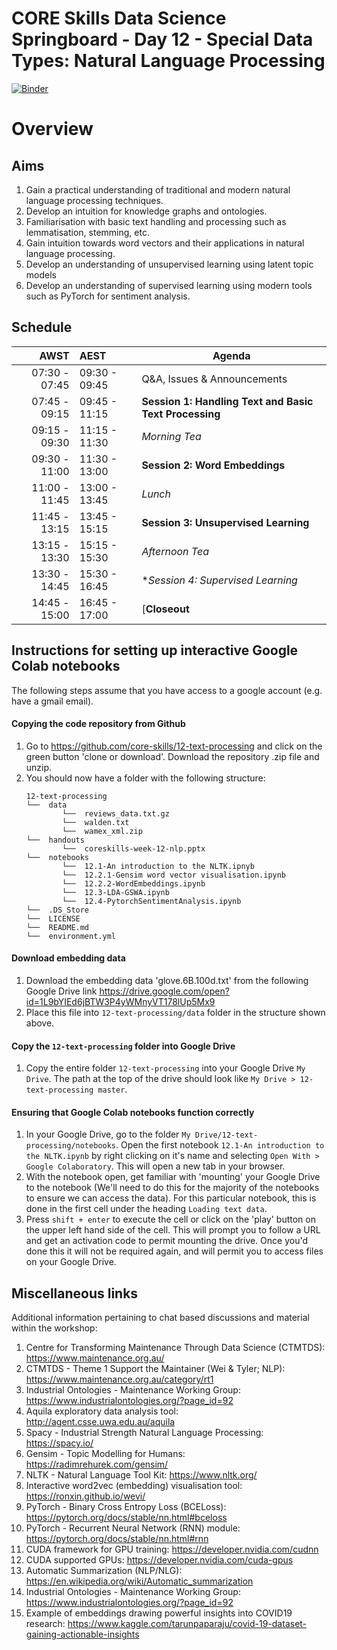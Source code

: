 # CORE Skills Data Science Springboard - Day 12 - Special Data Types: Natural Language Processing

[![Binder](https://mybinder.org/badge.svg)](https://mybinder.org/v2/gh/core-skills/12-text-processing.git/master)

# Overview

## Aims
1. Gain a practical understanding of traditional and modern natural language processing techniques.
2. Develop an intuition for knowledge graphs and ontologies.
3. Familiarisation with basic text handling and processing such as lemmatisation, stemming, etc.
4. Gain intuition towards word vectors and their applications in natural language processing.
5. Develop an understanding of unsupervised learning using latent topic models
6. Develop an understanding of supervised learning using modern tools such as PyTorch for sentiment analysis.

## Schedule

|          AWST | AEST          | Agenda                                                 |
| -------------:|:------------- | ------------------------------------------------------ |
| 07:30 - 07:45 | 09:30 - 09:45 | Q&A, Issues & Announcements                            |
| 07:45 - 09:15 | 09:45 - 11:15 | **Session 1: Handling Text and Basic Text Processing** |
| 09:15 - 09:30 | 11:15 - 11:30 | *Morning Tea*                                          |
| 09:30 - 11:00 | 11:30 - 13:00 | **Session 2: Word Embeddings**                         |
| 11:00 - 11:45 | 13:00 - 13:45 | *Lunch*                                                |
| 11:45 - 13:15 | 13:45 - 15:15 | **Session 3: Unsupervised Learning**                   |
| 13:15 - 13:30 | 15:15 - 15:30 | *Afternoon Tea*                                        |
| 13:30 - 14:45 | 15:30 - 16:45 | **Session 4: Supervised Learning*                      |
| 14:45 - 15:00 | 16:45 - 17:00 | [**Closeout**                                          |


## Instructions for setting up interactive Google Colab notebooks

The following steps assume that you have access to a google account (e.g. have a gmail email).

#### Copying the code repository from Github
1. Go to https://github.com/core-skills/12-text-processing and click on the green button 'clone or download'. Download the repository .zip file and unzip.
2. You should now have a folder with the following structure:
    ```
    12-text-processing
    └──  data
            └──  reviews_data.txt.gz
            └──  walden.txt
            └──  wamex_xml.zip
    └──  handouts
            └──  coreskills-week-12-nlp.pptx
    └──  notebooks
            └──  12.1-An introduction to the NLTK.ipnyb
            └──  12.2.1-Gensim word vector visualisation.ipynb
            └──  12.2.2-WordEmbeddings.ipynb
            └──  12.3-LDA-GSWA.ipynb
            └──  12.4-PytorchSentimentAnalysis.ipynb
    └──  .DS_Store
    └──  LICENSE
    └──  README.md
    └──  environment.yml
    ```

#### Download embedding data
1. Download the embedding data 'glove.6B.100d.txt' from the following Google Drive link https://drive.google.com/open?id=1L9bYIEd6jBTW3P4yWMnyVT178lUp5Mx9
2. Place this file into `12-text-processing/data` folder in the structure shown above.

#### Copy the `12-text-processing` folder into Google Drive
1. Copy the entire folder `12-text-processing` into your Google Drive `My Drive`. The path at the top of the drive should look like `My Drive > 12-text-processing master`.

#### Ensuring that Google Colab notebooks function correctly
1. In your Google Drive, go to the folder `My Drive/12-text-processing/notebooks`. Open the first notebook `12.1-An introduction to the NLTK.ipynb` by right clicking on it's name and selecting `Open With > Google Colaboratory`. This will open a new tab in your browser.
2. With the notebook open, get familiar with 'mounting' your Google Drive to the notebook (We'll need to do this for the majority of the notebooks to ensure we can access the data). For this particular notebook, this is done in the first cell under the heading `Loading text data`.
3. Press `shift + enter` to execute the cell or click on the 'play' button on the upper left hand side of the cell. This will prompt you to follow a URL and get an activation code to permit mounting the drive. Once you'd done this it will not be required again, and will permit you to access files on your Google Drive.


## Miscellaneous links
Additional information pertaining to chat based discussions and material within the workshop:
1. Centre for Transforming Maintenance Through Data Science (CTMTDS): https://www.maintenance.org.au/
2. CTMTDS - Theme 1 Support the Maintainer (Wei & Tyler; NLP): https://www.maintenance.org.au/category/rt1
3. Industrial Ontologies - Maintenance Working Group: https://www.industrialontologies.org/?page_id=92
4. Aquila exploratory data analysis tool: http://agent.csse.uwa.edu.au/aquila
5. Spacy - Industrial Strength Natural Language Processing: https://spacy.io/
6. Gensim - Topic Modelling for Humans: https://radimrehurek.com/gensim/
7. NLTK - Natural Language Tool Kit: https://www.nltk.org/
8. Interactive word2vec (embedding) visualisation tool: https://ronxin.github.io/wevi/
9. PyTorch - Binary Cross Entropy Loss (BCELoss): https://pytorch.org/docs/stable/nn.html#bceloss
10. PyTorch - Recurrent Neural Network (RNN) module: https://pytorch.org/docs/stable/nn.html#rnn
11. CUDA framework for GPU training: https://developer.nvidia.com/cudnn
12. CUDA supported GPUs: https://developer.nvidia.com/cuda-gpus
13. Automatic Summarization (NLP/NLG): https://en.wikipedia.org/wiki/Automatic_summarization
14. Industrial Ontologies - Maintenance Working Group: https://www.industrialontologies.org/?page_id=92
15. Example of embeddings drawing powerful insights into COVID19 research: https://www.kaggle.com/tarunpaparaju/covid-19-dataset-gaining-actionable-insights
